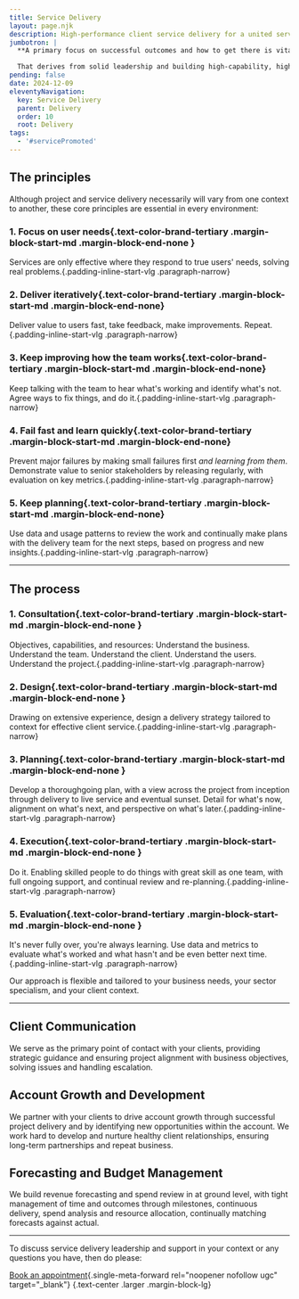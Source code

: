 ```yaml
---
title: Service Delivery
layout: page.njk
description: High-performance client service delivery for a united service vision
jumbotron: |
  **A primary focus on successful outcomes and how to get there is vital for client service delivery. The journey depends on tracking actual project performance against forecasts, with strategic planning for agile adaptation, identifying additional opportunities, and realigning capacity and resources.**

  That derives from solid leadership and building high-capability, high-performance teams for end-to-end delivery of complex projects with a united service vision across the business, achieved in one team with the client.
pending: false
date: 2024-12-09
eleventyNavigation:
  key: Service Delivery
  parent: Delivery
  order: 10
  root: Delivery
tags:
  - '#servicePromoted'
---
```


## The principles

Although project and service delivery necessarily will vary from one context to another, these core principles are essential in every environment:

### 1. Focus on user needs{.text-color-brand-tertiary .margin-block-start-md .margin-block-end-none }

  Services are only effective where they respond to true users' needs, solving real problems.{.padding-inline-start-vlg .paragraph-narrow}

### 2. Deliver iteratively{.text-color-brand-tertiary .margin-block-start-md .margin-block-end-none}

  Deliver value to users fast, take feedback, make improvements. Repeat.{.padding-inline-start-vlg .paragraph-narrow}

### 3. Keep improving how the team works{.text-color-brand-tertiary .margin-block-start-md .margin-block-end-none}

  Keep talking with the team to hear what's working and identify what's not. Agree ways to fix things, and do it.{.padding-inline-start-vlg .paragraph-narrow}

### 4. Fail fast and learn quickly{.text-color-brand-tertiary .margin-block-start-md .margin-block-end-none}

  Prevent major failures by making small failures first _and learning from them_. Demonstrate value to senior stakeholders by releasing regularly, with evaluation on key metrics.{.padding-inline-start-vlg .paragraph-narrow}

### 5. Keep planning{.text-color-brand-tertiary .margin-block-start-md .margin-block-end-none}

  Use data and usage patterns to review the work and continually make plans with the delivery team for the next steps, based on progress and new insights.{.padding-inline-start-vlg .paragraph-narrow}

---

## The process

### 1. Consultation{.text-color-brand-tertiary .margin-block-start-md .margin-block-end-none }

  Objectives, capabilities, and resources:
  Understand the business. Understand the team. Understand the client. Understand the users. Understand the project.{.padding-inline-start-vlg .paragraph-narrow}

### 2. Design{.text-color-brand-tertiary .margin-block-start-md .margin-block-end-none }

  Drawing on extensive experience, design a delivery strategy tailored to context for effective client service.{.padding-inline-start-vlg .paragraph-narrow}

### 3. Planning{.text-color-brand-tertiary .margin-block-start-md .margin-block-end-none }

  Develop a thoroughgoing plan, with a view across the project from inception through delivery to live service and eventual sunset. Detail for what's now, alignment on what's next, and perspective on what's later.{.padding-inline-start-vlg .paragraph-narrow}

### 4. Execution{.text-color-brand-tertiary .margin-block-start-md .margin-block-end-none }

  Do it. Enabling skilled people to do things with great skill as one team, with full ongoing support, and continual review and re-planning.{.padding-inline-start-vlg .paragraph-narrow}

### 5. Evaluation{.text-color-brand-tertiary .margin-block-start-md .margin-block-end-none }

  It's never fully over, you're always learning. Use data and metrics to evaluate what's worked and what hasn't and be even better next time.{.padding-inline-start-vlg .paragraph-narrow}

  Our approach is flexible and tailored to your business needs, your sector specialism, and your client context.

---

## Client Communication

We serve as the primary point of contact with your clients, providing strategic guidance and ensuring project alignment with business objectives, solving issues and handling escalation.

## Account Growth and Development

We partner with your clients to drive account growth through successful project delivery and by identifying new opportunities within the account. We work hard to develop and nurture healthy client relationships, ensuring long-term partnerships and repeat business.

## Forecasting and Budget Management

We build revenue forecasting and spend review in at ground level, with tight management of time and outcomes through milestones, continuous delivery, spend analysis and resource allocation, continually matching forecasts against actual.

---

To discuss service delivery leadership and support in your context or any questions you have, then do please:

[Book an appointment](https://calendar.app.google/82FYHkqV3CJaNwBm9){.single-meta-forward rel="noopener nofollow ugc" target="_blank"}
{.text-center .larger .margin-block-lg}
